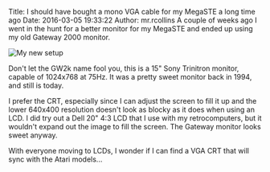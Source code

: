 Title: I should have bought a mono VGA cable for my MegaSTE a long time ago
Date: 2016-03-05 19:33:22
Author: mr.rcollins
A couple of weeks ago I went in the hunt for a better monitor for my MegaSTE and ended up using my old Gateway 2000 monitor.

![My new setup](https://cdn.gtia.com/pics/2016/IMG_9686.JPG)

Don't let the GW2k name fool you, this is a 15" Sony Trinitron monitor, capable of 1024x768 at 75Hz. It was a pretty sweet monitor back in 1994, and still is today.

I prefer the CRT, especially since I can adjust the screen to fill it up and the lower 640x400 resolution doesn't look as blocky as it does when using an LCD. I did try out a Dell 20" 4:3 LCD that I use with my retrocomputers, but it wouldn't expand out the image to fill the screen. The Gateway monitor looks sweet anyway. 

With everyone moving to LCDs, I wonder if I can find a VGA CRT that will sync with the Atari models...
